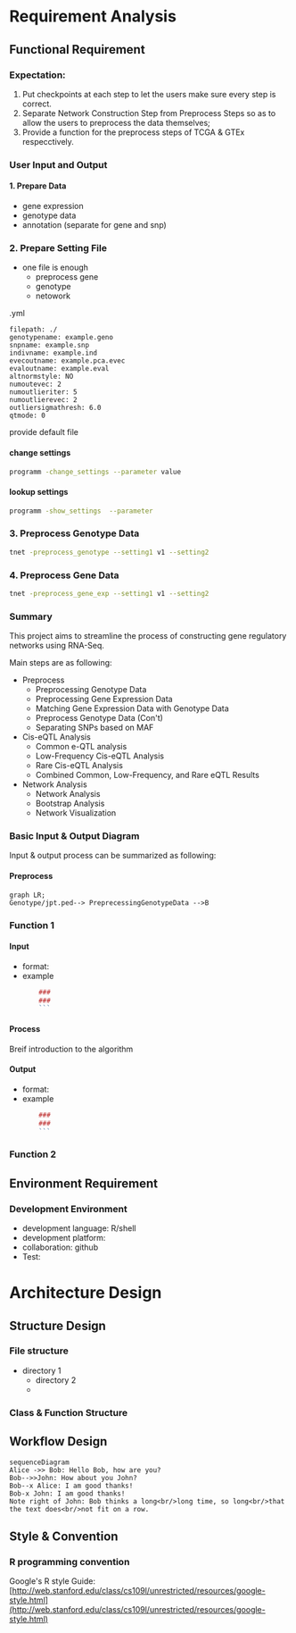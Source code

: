 # Requirement Analysis

##  Functional Requirement

### Expectation:

1. Put checkpoints at each step to let the users make sure every step is correct.
2. Separate Network Construction Step from Preprocess Steps so as to allow the users to preprocess the data themselves;
3. Provide a function for the preprocess steps of TCGA & GTEx respecctively.

### User Input and Output

####  1. Prepare Data
- gene expression 
- genotype data 
- annotation (separate for gene and snp)

### 2. Prepare Setting File

- one file is enough
	- preprocess gene
	- genotype
	- netowork
	
.yml

```par
filepath: ./
genotypename: example.geno
snpname: example.snp
indivname: example.ind
evecoutname: example.pca.evec
evaloutname: example.eval
altnormstyle: NO
numoutevec: 2
numoutlieriter: 5
numoutlierevec: 2
outliersigmathresh: 6.0
qtmode: 0
```
provide default file

#### change settings
```bash
programm -change_settings --parameter value
```
#### lookup settings
```bash
programm -show_settings  --parameter
```

### 3.  Preprocess Genotype Data

```bash
tnet -preprocess_genotype --setting1 v1 --setting2
```

### 4. Preprocess Gene Data

```bash
tnet -preprocess_gene_exp --setting1 v1 --setting2
```

 

### Summary

This project aims to streamline the process of constructing gene regulatory networks using RNA-Seq.

Main steps are as following:

- Preprocess
	- Preprocessing Genotype Data
	- Preprocessing Gene Expression Data
	- Matching Gene Expression Data with Genotype Data
	- Preprocess Genotype Data (Con't)
	- Separating SNPs based on MAF
- Cis-eQTL Analysis
	- Common e-QTL analysis
	- Low-Frequency Cis-eQTL Analysis
	- Rare Cis-eQTL Analysis 
	-  Combined Common, Low-Frequency, and Rare eQTL Results
- Network Analysis
	- Network Analysis
	- Bootstrap Analysis
	- Network Visualization

### Basic Input & Output Diagram
Input & output  process can be summarized as following:
#### Preprocess
```mermaid
graph LR;
Genotype/jpt.ped--> PreprecessingGenotypeData -->B
```

### Function 1

#### Input 
- format:
- example
	```r
		### 
		### 
		```
	
#### Process

Breif introduction to the algorithm

#### Output
- format:
- example
	```r
		### 
		### 
		```

### Function 2

## Environment Requirement

### Development Environment
 - development language: R/shell
 - development platform: 
 - collaboration: github
 - Test:

# Architecture Design

## Structure Design

### File structure
- directory 1
	- directory 2
	- 
### Class & Function Structure


## Workflow Design



```mermaid
sequenceDiagram
Alice ->> Bob: Hello Bob, how are you?
Bob-->>John: How about you John?
Bob--x Alice: I am good thanks!
Bob-x John: I am good thanks!
Note right of John: Bob thinks a long<br/>long time, so long<br/>that the text does<br/>not fit on a row.

```

## Style & Convention

### R programming  convention

Google's R style Guide:
[http://web.stanford.edu/class/cs109l/unrestricted/resources/google-style.html](http://web.stanford.edu/class/cs109l/unrestricted/resources/google-style.html)
<!--stackedit_data:
eyJoaXN0b3J5IjpbLTYwMTI5NTA4NywxNDkxNTA0NTI2LC02Mj
c4NDQ0NDEsMzE2NzgyNTk1LC0xNzMyNjYwNDg3LDE2NDYwMjA0
NiwyNjYyNTI3OCwzNDc0MjMzNjcsMTMzMTQxODQ4MSwtMTMzOT
A3MjU4MSwtMTY3MDQyNzM1MV19
-->